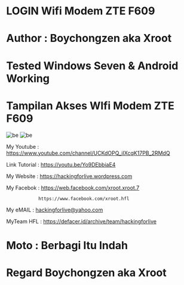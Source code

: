 # LOGIN Wifi Modem ZTE F609

# Author : Boychongzen aka Xroot

# Tested  Windows Seven & Android Working

# Tampilan Akses WIfi Modem ZTE F609
![be](https://raw.githubusercontent.com/boychongzen18/WIFI-Modem-ZTE-F609/master/wifi.jpg)
![be](https://raw.githubusercontent.com/boychongzen18/WIFI-Modem-ZTE-F609/master/wifi1.jpg)

My Youtube    : https://www.youtube.com/channel/UCKdOPQ_iIXcqK17PB_2RMdQ

Link Tutorial : https://youtu.be/Yo9DEbbiaE4

My Website    : https://hackingforlive.wordpress.com

My Facebok    : https://web.facebook.com/xroot.xroot.7

                https://www.facebook.com/xroot.hfl

My eMAIL      : hackingforlive@yahoo.com

MyTeam HFL    : https://defacer.id/archive/team/hackingforlive

# Moto : Berbagi Itu Indah

# Regard Boychongzen aka Xroot

